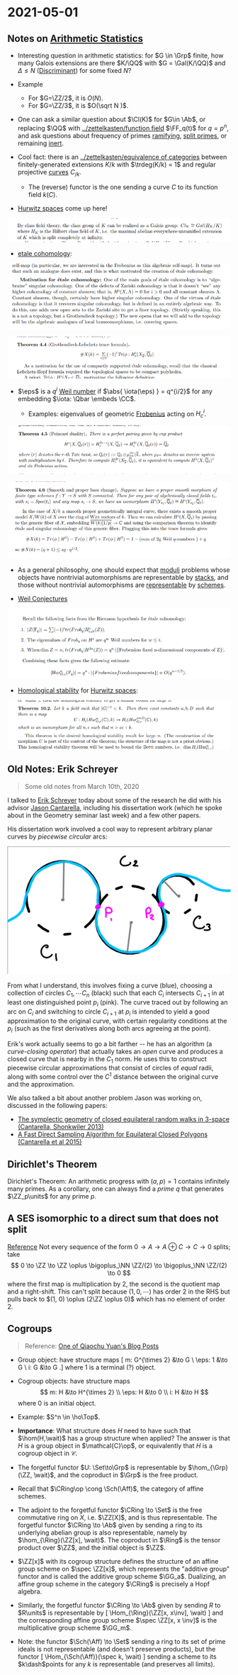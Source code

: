 # 2021-05-01

## Notes on [Arithmetic Statistics](Arithmetic%20Statistics)

- Interesting question in arithmetic statistics: for $G \in \Grp$ finite, how many Galois extensions are there $K/\QQ$ with $G = \Gal(K/\QQ)$ and $\Delta \leq N$ ([Discriminant](Discriminant)) for some fixed $N$?

- Example
	- For $G=\ZZ/2$, it is $O(N)$.
	- For $G=\ZZ/3$, it is $O(\sqrt N )$.

- One can ask a similar question about $\Cl(K)$ for $G\in \Ab$, or replacing $\QQ$ with [../zettelkasten/function field](../zettelkasten/function%20field.md) $\FF_q(t)$ for $q=p^n$, and ask questions about frequency of primes [ramifying](../zettelkasten/ramified%20primes.md), [split primes](split%20primes), or remaining [inert](inert%20primes).

- Cool fact: there is an [../zettelkasten/equivalence of categories](../zettelkasten/equivalence%20of%20categories.md) between finitely-generated extensions $K/k$ with $\trdeg(K/k) = 1$ and regular projective [curves](../zettelkasten/curves.md) $C_{/k}$.
	- The (reverse) functor is the one sending a curve $C$ to its function field $k(C)$.

- [Hurwitz spaces](Hurwitz%20spaces) come up here!

![image_2021-05-01-17-28-01](figures/image_2021-05-01-17-28-01.png)

- [etale cohomology](etale%20cohomology):

![Motivation for étale cohomology](figures/image_2021-05-01-17-31-16.png)

![Grothendieck-Lefschetz Trace Formula](figures/image_2021-05-01-17-32-42.png)

- $\eps$ is a $q^i$ [Weil number](Weil%20number) if $\abs{ \iota(\eps) } = q^{i/2}$ for any embedding $\iota: \Qbar \embeds \CC$.

  - Examples: eigenvalues of geometric [Frobenius](Frobenius) acting on $H^i_c$.

![image_2021-05-01-17-36-23](figures/image_2021-05-01-17-36-23.png)

![image_2021-05-01-17-37-12](figures/image_2021-05-01-17-37-12.png)

- As a general philosophy, one should expect that [moduli](../zettelkasten/moduli%20spaces.md) problems whose objects have nontrivial automorphisms are representable by [stacks](../zettelkasten/Stacks.md), and those without nontrivial automorphisms are [representable](representable) by [schemes](../zettelkasten/scheme.md). 

- [Weil Conjectures](../zettelkasten/Subjects/Weil%20Conjectures.md)

![RH for étale cohomology](figures/image_2021-05-01-17-48-07.png)

- [Homological stability](Homological%20stability) for [Hurwitz spaces](Hurwitz%20spaces):

![Homological stability for Hurwitz spaces](figures/image_2021-05-01-17-51-07.png)

## Old Notes: Erik Schreyer

> Some old notes from March 10th, 2020

I talked to [Erik Schreyer](https://erikschreyer.wordpress.com/) today about some of the research he did with his advisor [Jason Cantarella](http://www.jasoncantarella.com/wordpress/), including his dissertation work (which he spoke about in the Geometry seminar last week) and a few other papers.

His dissertation work involved a cool way to represent arbitrary planar curves by *piecewise circular* arcs:

![image-20200310232110171](figures/image-20200310232110171.png)

From what I understand, this involves fixing a curve (blue), choosing a collection of circles $C_1, \cdots C_n$ (black) such that each $C_i$ intersects $C_{i+1}$ in at least one distinguished point $p_i$ (pink). The curve traced out by following an arc on $C_i$ and switching to circle $C_{i+1}$ at $p_i$ is intended to yield a good approximation to the original curve, with certain regularity conditions at the $p_i$ (such as the first derivatives along both arcs agreeing at the point).

Erik's work actually seems to go a bit farther -- he has an algorithm (a *curve-closing operator*) that actually takes an *open* curve and produces a closed curve that is nearby in the $C_1$ norm. He uses this to construct piecewise circular approximations that consist of circles of *equal* radii, along with some control over the $C^1$ distance between the original curve and the approximation.

We also talked a bit about another problem Jason was working on, discussed in the following papers:

- [The symplectic geometry of closed equilateral random walks in 3-space (Cantarella, Shonkwiler 2013)](https://arxiv.org/abs/1310.5924)
- [A Fast Direct Sampling Algorithm for Equilateral Closed Polygons (Cantarella et al 2015)](https://arxiv.org/abs/1510.02466)

## Dirichlet's Theorem

Dirichlet's Theorem: An arithmetic progress with $(a, p) = 1$ contains infinitely many primes.
As a corollary, one can always find a *prime* $q$ that generates $\ZZ_p\units$ for any prime $p$.

## A SES isomorphic to a direct sum that does not split

[Reference](http://math.stackexchange.com/questions/1082283/example-of-a-non-splitting-exact-sequence-0-%E2%86%92-m-%E2%86%92-m-oplus-n-%E2%86%92-n-%E2%86%92-0/1082313#1082313) Not every sequence of the form $0\to A \to A \oplus C \to C \to 0$ splits; take
$$
0 \to \ZZ \to \ZZ \oplus \bigoplus_\NN \ZZ/(2) \to \bigoplus_\NN \ZZ/(2) \to 0
$$
where the first map is multiplication by 2, the second is the quotient map and a right-shift. This can't split because $(1, 0, \cdots)$ has order 2 in the RHS but pulls back to $(1, 0) \oplus (2\ZZ \oplus 0)$ which has no element of order 2.



## Cogroups

> Reference: [One of Qiaochu Yuan's Blog Posts](https://qchu.wordpress.com/2011/01/21/structures-on-hom-sets/)

- Group object: have structure maps
\[
m: G^{\times 2} &\to G \\
\eps: 1 &\to G \\
i: G &\to G
.\]
where 1 is a terminal (?) object.


- Cogroup objects: have structure maps
$$
m: H &\to H^{\times 2} \\
\eps: H &\to 0 \\
i: H &\to H
$$
where $0$ is an initial object.

- Example: $S^n \in \ho\Top$.

- **Importance**: What structure does $H$ need to have such that $\hom(H,\wait)$ has a group structure when applied? The answer is that $H$ is a group object in $\mathcal{C}\op$, or equivalently that $H$ is a cogroup object in $\mathcal{C}$.

- The forgetful functor $U: \Set\to\Grp$ is representable by $\hom_{\Grp}(\ZZ, \wait)$, and the coproduct in $\Grp$ is the free product.

- Recall that $\CRing\op \cong \Sch(\Aff)$, the category of affine schemes.

- The adjoint to the forgetful functor $\CRing \to \Set$ is the free commutative ring on $X$, i.e. $\ZZ[X]$, and is thus representable. The forgetful functor $\CRing \to \Ab$ given by sending a ring to its underlying abelian group is also representable, namely by $\hom_{\Ring}(\ZZ[x], \wait)$. The coproduct in $\Ring$ is the tensor product over $\ZZ$, and the initial object is $\ZZ$.

- $\ZZ[x]$ with its cogroup structure defines the structure of an affine group scheme on $\spec \ZZ[x]$, which represents the "additive group" functor and is called the additive group scheme $\GG_a$. Dualizing, an affine group scheme in the category $\CRing$ is precisely a Hopf algebra.

- Similarly, the forgetful functor $\CRing \to \Ab$ given by sending $R$ to $R\units$ is representable by 
\[
\Hom_{\Ring}(\ZZ[x, x\inv], \wait)
\] 
and the corresponding affine group scheme $\spec \ZZ[x, x \inv]$ is the multiplicative group scheme $\GG_m$.

- Note: the functor $\Sch(\Aff) \to \Set$ sending a ring to its set of prime ideals is not representable (and doesn't preserve products), but the functor 
\[
\Hom_{\Sch(\Aff)}(\spec k, \wait)
\]
sending a scheme to its $k\dash$points for any $k$ is representable (and preserves all limits).
